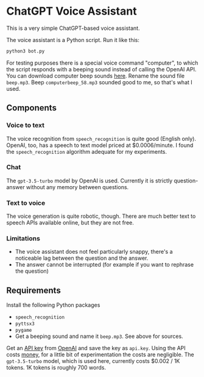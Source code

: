 # ChatGPT Voice Assistant

This is a very simple ChatGPT-based voice assistant.

The voice assistant is a Python script. Run it like this:

```bash
python3 bot.py
```

For testing purposes there is a special voice command "computer", to which the script responds with a beeping sound instead of calling the OpenAI API.
You can download computer beep sounds [here](https://www.trekcore.com/audio/). Rename the sound file `beep.mp3`.
Beep `computerbeep_58.mp3` sounded good to me, so that's what I used.

## Components

### Voice to text

The voice recognition from `speech_recognition` is quite good (English only). OpenAI, too, has a speech to text model priced at $0.0006/minute. I found the `speech_recognition` algorithm adequate for my experiments.

### Chat

The `gpt-3.5-turbo` model by OpenAI is used. Currently it is strictly question-answer without any memory between questions.

### Text to voice

The voice generation is quite robotic, though. There are much better text to speech APIs available online, but they are not free.

### Limitations

- The voice assistant does not feel particularly snappy, there's a noticeable lag between the question and the answer.
- The answer cannot be interrupted (for example if you want to rephrase the question)

## Requirements

Install the following Python packages
- `speech_recognition`
- `pyttsx3`
- `pygame`
- Get a beeping sound and name it `beep.mp3`. See above for sources.

Get an [API key](https://help.openai.com/en/collections/3675940-getting-started-with-openai-api) from [OpenAI](https://openai.com) and save the key as `api.key`. Using the API costs [money](https://openai.com/pricing), for a little bit of experimentation the costs are negligible. The `gpt-3.5-turbo` model, which is used here, currently costs $0.002 / 1K tokens. 1K tokens is roughly 700 words.

